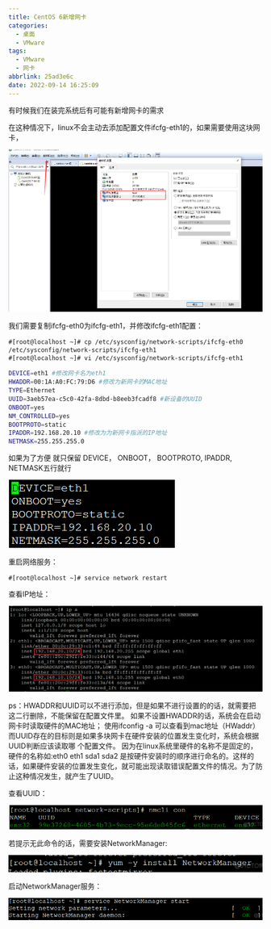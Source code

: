 ```yaml
---
title: CentOS 6新增网卡
categories:
  - 桌面
  - VMware
tags:
  - VMware
  - 网卡
abbrlink: 25ad3e6c
date: 2022-09-14 16:25:09
---
```


有时候我们在装完系统后有可能有新增网卡的需求

<!--more-->



在这种情况下，linux不会主动去添加配置文件ifcfg-eth1的，如果需要使用这块网卡，

![image-20220914162718967](CentOS-6新增网卡/image-20220914162718967.png)

我们需要复制ifcfg-eth0为ifcfg-eth1，并修改ifcfg-eth1配置：

```
#[root@localhost ~]# cp /etc/sysconfig/network-scripts/ifcfg-eth0 /etc/sysconfig/network-scripts/ifcfg-eth1
#[root@localhost ~]# vi /etc/sysconfig/network-scripts/ifcfg-eth1
```

```bash
DEVICE=eth1 #修改网卡名为eth1
HWADDR=00:1A:A0:FC:79:D6 #修改为新网卡的MAC地址
TYPE=Ethernet
UUID=3aeb57ea-c5c0-42fa-8dbd-b8eeb3fcadf8 #新设备的UUID
ONBOOT=yes
NM_CONTROLLED=yes
BOOTPROTO=static
IPADDR=192.168.20.10 #修改为为新网卡指派的IP地址
NETMASK=255.255.255.0
```

如果为了方便 就只保留 DEVICE， ONBOOT， BOOTPROTO, IPADDR, NETMASK五行就行

![image-20220914162805987](CentOS-6新增网卡/image-20220914162805987.png)

重启网络服务：

```
#[root@localhost ~]# service network restart
```

查看IP地址：

![image-20220914162823455](CentOS-6新增网卡/image-20220914162823455.png)

ps：HWADDR和UUID可以不进行添加，但是如果不进行设置的的话，就需要把这二行删除，不能保留在配置文件里。
如果不设置HWADDR的话，系统会在启动网卡时读取硬件的MAC地址；
使用ifconfig -a 可以查看到mac地址（HWaddr）
而UUID存在的目标则是如果多块网卡在硬件安装的位置发生变化时，系统会根据UUID判断应该读取哪 个配置文件。
因为在linux系统里硬件的名称不是固定的，硬件的名称如:eth0 eth1 sda1 sda2 是按硬件安装时的顺序进行命名的。这样的话，如果硬件安装的位置发生变化，就可能出现读取错误配置文件的情况。为了防止这种情况发生，就产生了UUID。



查看UUID：

![image-20220914162857102](CentOS-6新增网卡/image-20220914162857102.png)

若提示无此命令的话，需要安装NetworkManager:

![image-20220914162916572](CentOS-6新增网卡/image-20220914162916572.png)

启动NetworkManager服务：

![image-20220914162926766](CentOS-6新增网卡/image-20220914162926766.png)
